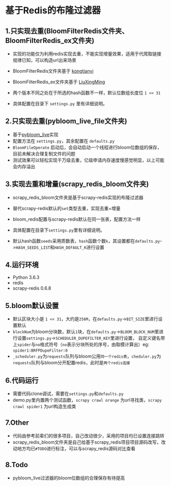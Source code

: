 # 基于Redis的布隆过滤器

## 1.只实现去重(BloomFilterRedis文件夹、BloomFilterRedis_ex文件夹)

- 实现的功能仅为利用redis实现去重，不能实现增量效果，适用于代爬取链接规律已知，可以构造url出来场景
- BloomFilterRedis文件夹基于 [kongtianyi](https://github.com/kongtianyi/BloomFilterRedis)
- BloomFilterRedis_ex文件夹基于 [LiuXingMing](https://github.com/LiuXingMing/Scrapy_Redis_Bloomfilter)

- 两个版本不同之处在于所选的hash函数不一样，默认位数组长度位 `1 << 31`
- 具体配置在目录下 `settings.py` 里有详细说明。

## 2.只实现去重(pybloom_live_file文件夹)

- 基于[pybloom_live](https://github.com/joseph-fox/python-bloomfilter)实现
- 配置方法在 `settings.py`，其余配置在 `defaults.py`
- `BloomFileOperate` 启动后，会自动启动一个线程进行bloom位数组的保存，目前未解决合理复制文件的问题
- 测试效果可以轻松实现千万级去重，亿级申请内存速度慢感觉明显，以上可能会内存溢出


## 3.实现去重和增量(scrapy_redis_bloom文件夹)

- scrapy_redis_bloom文件夹是基于scrapy-redis实现的布隆过滤器
- 替代scrapy-redis默认的`set`类型去重，实现去重+增量
- bloom_redis配置与scrapy-redis默认在同一张表，配置方法一样
- 具体配置在目录下`settings.py`里有详细说明。

- 默认hash函数`seeds`采用质数表，`hash`函数个数`k`，其设置都在`defaults.py`->`HASH_SEEDS_LIST`和`HASH_DEFAULT_K`进行设置


## 4.运行环境

- Python 3.6.3
- redis
- scrapy-redis 0.6.8


## 5.bloom默认设置

- 默认区块大小是 `1 << 31`，大约是`256M`，在`defaults.py`->`BIT_SIZE`里进行设置默认
- `blockNum`为bloom分块数，默认`1`块，在`defaults.py`->`BLOOM_BLOCK_NUM`里进行设置`settings.py`->`SCHEDULER_DUPEFILTER_KEY`里进行设置，
  自定义键名带上`spider`与`no`格式符号（`no`表示分块所处的序号，由取模计算出）eg: `spider1:BRFPDupeFilter:0`
- `_scheduler.py`为`requests`队列与bloom公用`同一个redis表`，`cheduler.py`为`requests`队列与bloom分开配置redis，此时是`两个redis连接`


## 6.代码运行

- 需要代码clone调试，需要在`settings.py`和`defaults.py`
- demo.py里内置两个测试函数，`scrapy crawl orange` 为url寻找类，`scrapy crawl spider1` 为url构造生成类

## 7.Other

- 代码由参考前辈们的很多项目，自己改动很少，采用的项目均已设置连接跳转
- scrapy_redis_bloom文件夹是自己给基于scrapy_redis项目项目源码改写，改动地方均已`#TODO`进行标注，可以与scrapy_redis源码对比查看


## 8.Todo

- pybloom_live过滤器的bloom位数组的合理保存有待提高
